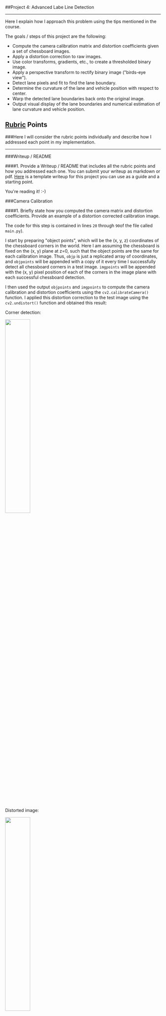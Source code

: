 ##Project 4: Advanced Labe Line Detection

---

Here I explain how I approach this problem using the tips mentioned in the course.

The goals / steps of this project are the following:

* Compute the camera calibration matrix and distortion coefficients given a set of chessboard images.
* Apply a distortion correction to raw images.
* Use color transforms, gradients, etc., to create a thresholded binary image.
* Apply a perspective transform to rectify binary image ("birds-eye view").
* Detect lane pixels and fit to find the lane boundary.
* Determine the curvature of the lane and vehicle position with respect to center.
* Warp the detected lane boundaries back onto the original image.
* Output visual display of the lane boundaries and numerical estimation of lane curvature and vehicle position.


## [Rubric](https://review.udacity.com/#!/rubrics/571/view) Points
###Here I will consider the rubric points individually and describe how I addressed each point in my implementation.  

---
###Writeup / README

####1. Provide a Writeup / README that includes all the rubric points and how you addressed each one.  You can submit your writeup as markdown or pdf.  [Here](https://github.com/udacity/CarND-Advanced-Lane-Lines/blob/master/writeup_template.md) is a template writeup for this project you can use as a guide and a starting point.  

You're reading it! :-)

###Camera Calibration

####1. Briefly state how you computed the camera matrix and distortion coefficients. Provide an example of a distortion corrected calibration image.

The code for this step is contained in lines `20` through  `90`of the file called `main.py`).  

I start by preparing "object points", which will be the (x, y, z) coordinates of the chessboard corners in the world. Here I am assuming the chessboard is fixed on the (x, y) plane at z=0, such that the object points are the same for each calibration image.  Thus, `objp` is just a replicated array of coordinates, and `objpoints` will be appended with a copy of it every time I successfully detect all chessboard corners in a test image.  `imgpoints` will be appended with the (x, y) pixel position of each of the corners in the image plane with each successful chessboard detection.  

I then used the output `objpoints` and `imgpoints` to compute the camera calibration and distortion coefficients using the `cv2.calibrateCamera()` function.  I applied this distortion correction to the test image using the `cv2.undistort()` function and obtained this result: 


Corner detection:

<img src="./output_images/01_corner_detection.jpg" align="middle" width=40% height=40%> 

Distorted image:

<img src="./output_images/02_distorted_image.jpg " align="middle" width=40% height=40%> 


Undistorted image:

<img src="./output_images/02_undistorted_image.jpg " align="middle" width=40% height=40%> 


###Pipeline (single images)

####1. Describe how (and identify where in your code) you used color transforms, gradients or other methods to create a thresholded binary image.  Provide an example of a binary image result.

I used a combination of color and gradient thresholds to generate a binary image (thresholding steps at lines `36` through `63` in `myUtils.py`).  I used `s_thresh=(170, 255)` and `sx_thresh=(30, 255)` to set the minimum and maximum threshod for the color (`S` channel in `HLS`) and Sobel filters, respectively.

Here's an example of my output for this step.  

Original image after distortion correction:

<img src="./output_images/03_original_img.jpg" align="middle" width=40% height=40%> 

Color binary image after applying threshold:

<img src="./output_images/04_color_binary.jpg" align="middle" width=40% height=40%> 

Combined thresholded image:

<img src="./output_images/04_thresholded_img.jpg" align="middle" width=40% height=40%> 



####3. Describe how (and identify where in your code) you performed a perspective transform and provide an example of a transformed image.

The code for my perspective transform includes a function called `warper()`, which appears in lines `94` through `163` in the file `main.py`.  The `warper()` function takes as inputs an image (`img`), as well as source (`src`) and destination (`dst`) points.  I use a mouse callback funtion to be able to click on the source image and choose four points. After getting points, I hardcoded the source and destination points in the following manner:

```
offset = 300
src_points = np.float32([[212, 720], [1100, 720], [722, 477], [558, 477]])
dst_points = np.float32([[offset, 720], [1280 - offset, 720], [1280-offset, 400], [offset, 400]])
```
This resulted in the following source and destination points:

| Source        | Destination   | 
|:-------------:|:-------------:| 
| 212, 720      | 300, 720      | 
| 1100, 720     | 980, 720      |
| 722, 477      | 980, 400      |
| 558, 477      | 300, 400      |

I verified that my perspective transform was working as expected by drawing the `src` and `dst` points onto a test image and its warped counterpart to verify that the lines appear parallel in the warped image.


Transformed image:

<img src="./output_images/03_transforme_img.jpg" align="middle" width=40% height=40%> 



####4. Describe how (and identify where in your code) you identified lane-line pixels and fit their positions with a polynomial?

After thresholding and applying the persective transformation, I calculated the histogram of `1` pixels for each column of the image and localized left and right lines by finding the the top two peaks in the histogram:

<img src="./output_images/histogram.jpg" align="middle" width=40% height=40%> 


Then I applied the sliding window technique to find the lines and and fit my lane lines with a 2nd order polynomial kinda like this:

<img src="./output_images/04_line_detection.jpg" align="middle" width=40% height=40%> 


####5. Describe how (and identify where in your code) you calculated the radius of curvature of the lane and the position of the vehicle with respect to center.

I did this in lines # through # in my code in `my_other_file.py`

####6. Provide an example image of your result plotted back down onto the road such that the lane area is identified clearly.

I implemented this step in lines # through # in my code in `yet_another_file.py` in the function `map_lane()`.  Here is an example of my result on a test image:

<img src="./output_images/05_result.jpg" align="middle" width=40% height=40%> 

---

###Pipeline (video)

####1. Provide a link to your final video output.  Your pipeline should perform reasonably well on the entire project video (wobbly lines are ok but no catastrophic failures that would cause the car to drive off the road!).

Here's a [link to my video result](./output_images/project_video_result.mp4)

---

###Discussion

####1. Briefly discuss any problems / issues you faced in your implementation of this project.  Where will your pipeline likely fail?  What could you do to make it more robust?

Here I'll talk about the approach I took, what techniques I used, what worked and why, where the pipeline might fail and how I might improve it if I were going to pursue this project further.  

